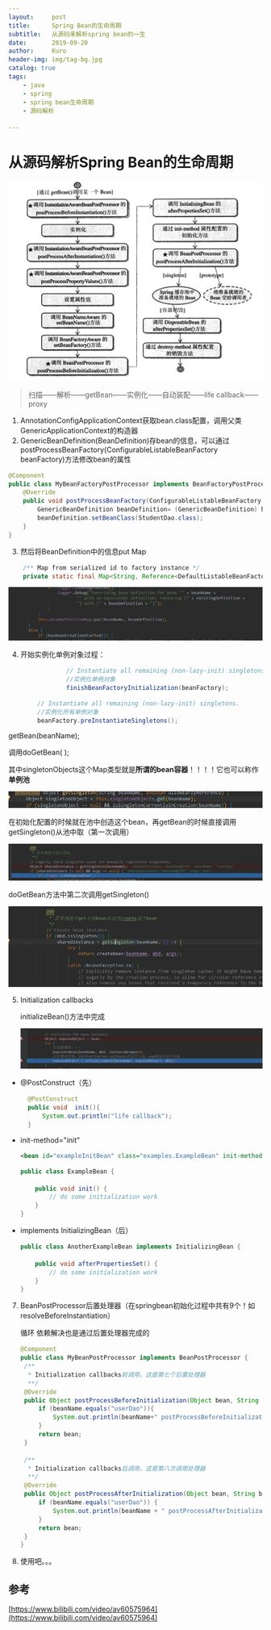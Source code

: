 ```yaml
---
layout:     post
title:      Spring Bean的生命周期
subtitle:   从源码来解析spring bean的一生 
date:       2019-09-20
author:     Kuro
header-img: img/tag-bg.jpg
catalog: true
tags:
    - java
    - spring
    - spring bean生命周期
    - 源码解析

---
```


# 从源码解析Spring Bean的生命周期

![img](https://github.com/KuroChan1998/KuroChan1998.github.io/blob/master/img/mdimg/937513-20160507202024015-234747937.png?raw=true)

> 扫描——解析——getBean——实例化——自动装配——life callback——proxy

1. AnnotationConfigApplicationContext获取bean.class配置，调用父类GenericApplicationContext的构造器
2. GenericBeanDefinition(BeanDefinition)存bean的信息，可以通过postProcessBeanFactory(ConfigurableListableBeanFactory beanFactory)方法修改bean的属性

```java
@Component
public class MyBeanFactoryPostProcessor implements BeanFactoryPostProcessor {
	@Override
	public void postProcessBeanFactory(ConfigurableListableBeanFactory beanFactory) throws BeansException {
		GenericBeanDefinition beanDefinition= (GenericBeanDefinition) beanFactory.getBeanDefinition("userDao");
		beanDefinition.setBeanClass(StudentDao.class);
	}
}
```

3. 然后将BeanDefinition中的信息put Map

```java
	/** Map from serialized id to factory instance */
	private static final Map<String, Reference<DefaultListableBeanFactory>> serializableFactories = new ConcurrentHashMap<>(8);
```

![Snipaste_2019-09-17_17-54-52.jpg](https://github.com/KuroChan1998/KuroChan1998.github.io/blob/master/img/mdimg/Snipaste_2019-09-17_17-54-52.jpg?raw=true)

4. 开始实例化单例对象过程：

```java
				// Instantiate all remaining (non-lazy-init) singletons.
				//实例化单例对象
				finishBeanFactoryInitialization(beanFactory);
```

```java
        // Instantiate all remaining (non-lazy-init) singletons.
        //实例化所有单例对象
        beanFactory.preInstantiateSingletons();
```

getBean(beanName);

调用doGetBean( );

其中singletonObjects这个Map类型就是**所谓的bean容器**！！！！它也可以称作**单例池**

![Snipaste_2019-09-17_22-07-59](https://github.com/KuroChan1998/KuroChan1998.github.io/blob/master/img/mdimg/Snipaste_2019-09-17_22-07-59.jpg?raw=true)

​	在初始化配置的时候就在池中创造这个bean，再getBean的时候直接调用getSingleton()从池中取（第一次调用）

![Snipaste_2019-09-17_22-35-38](https://github.com/KuroChan1998/KuroChan1998.github.io/blob/master/img/mdimg/Snipaste_2019-09-17_22-35-38.jpg?raw=true)

doGetBean方法中第二次调用getSingleton()

![Snipaste_2019-09-17_22-35-38](https://github.com/KuroChan1998/KuroChan1998.github.io/blob/master/img/mdimg/Snipaste_2019-09-18_09-08-12.jpg?raw=true)

5. Initialization callbacks

   initializeBean()方法中完成

   ![Snipaste_2019-09-18_13-44-44](https://github.com/KuroChan1998/KuroChan1998.github.io/blob/master/img/mdimg/Snipaste_2019-09-18_13-44-44.jpg?raw=true)

- @PostConstruct（先）

  ```java
  	@PostConstruct
  	public void  init(){
  		System.out.println("life callback");
  	}
  ```

- init-method="init"

  ```xml
  <bean id="exampleInitBean" class="examples.ExampleBean" init-method="init"/>
  ```

  ```java
  public class ExampleBean {
  
      public void init() {
          // do some initialization work
      }
  }
  ```

- implements InitializingBean（后）

  ```java
  public class AnotherExampleBean implements InitializingBean {
  
      public void afterPropertiesSet() {
          // do some initialization work
      }
  }
  ```

7. BeanPostProcessor后置处理器（在springbean初始化过程中共有9个！如resolveBeforeInstantiation）

   循环 依赖解决也是通过后置处理器完成的

   ```java
   @Component
   public class MyBeanPostProcessor implements BeanPostProcessor {
   	/**
   	 * Initialization callbacks前调用，这是第七个后置处理器
   	 **/
   	@Override
   	public Object postProcessBeforeInitialization(Object bean, String beanName) throws BeansException {
   		if (beanName.equals("userDao")){
   			System.out.println(beanName+" postProcessBeforeInitialization");
   		}
   		return bean;
   	}
   
   	/**
   	 * Initialization callbacks后调用，这是第八次调用处理器
   	 **/
   	@Override
   	public Object postProcessAfterInitialization(Object bean, String beanName) throws BeansException {
   		if (beanName.equals("userDao")) {
   			System.out.println(beanName + " postProcessAfterInitialization");
   		}
   		return bean;
   	}
   }
   ```

8. 使用吧。。。



## 参考

[https://www.bilibili.com/video/av60575964](https://www.bilibili.com/video/av60575964)

